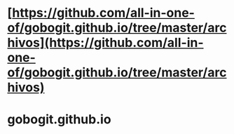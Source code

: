 # [https://github.com/all-in-one-of/gobogit.github.io/tree/master/archivos](https://github.com/all-in-one-of/gobogit.github.io/tree/master/archivos)
# gobogit.github.io
